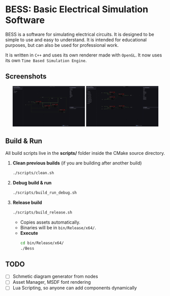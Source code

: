# BESS: Basic Electrical Simulation Software

BESS is a software for simulating electrical circuits. It is designed to be simple to use and easy to understand. It is intended for educational purposes, but can also be used for professional work.

It is written in `C++` and uses its own renderer made with `OpenGL`.
It now uses its own `Time Based Simulation Engine`.

## Screenshots

<div align="center">
  <img src="screenshots/ss1.png" alt="BESS SS1" width="45%" />
  <img src="screenshots/ss2.png" alt="BESS SS2" width="45%" />
</div>

## Build & Run

All build scripts live in the **scripts/** folder inside the CMake source directory.

1. **Clean previous builds** (if you are building after another build)
   ```bash
   ./scripts/clean.sh
   ```
2. **Debug build & run**  
   ```bash
   ./scripts/build_run_debug.sh
   ```
3. **Release build**  
   ```bash
   ./scripts/build_release.sh
   ```
   - Copies assets automatically.
   - Binaries will be in `bin/Release/x64/`.
   - **Execute**  
       ```bash
       cd bin/Release/x64/
       ./Bess
       ```
## TODO
- [ ] Schmetic diagram generator from nodes
- [ ] Asset Manager, MSDF font rendering
- [ ] Lua Scripting, so anyone can add components dynamically
